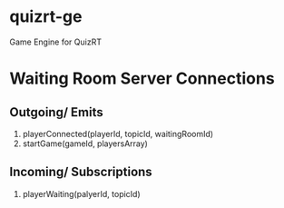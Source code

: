 # quizrt-ge
Game Engine for QuizRT

# Waiting Room Server Connections 
## Outgoing/ Emits  
1) playerConnected(playerId, topicId, waitingRoomId)
2) startGame(gameId, playersArray)

## Incoming/ Subscriptions
1) playerWaiting(palyerId, topicId)
